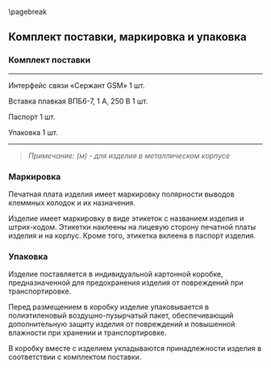\pagebreak

## Комплект поставки, маркировка и упаковка

### Комплект поставки

-------------------------------------------------- -----
Интерфейс связи «Сержант GSM»	                    1 шт.

Вставка плавкая ВПБ6-7, 1 А, 250 В                 1 шт.

Паспорт	                                           1 шт.

Упаковка                                           1 шт.

--------------------------------------------------------

> *Примечание:  (м) - для изделия в металлическом корпусе*

### Маркировка

Печатная плата изделия имеет маркировку полярности выводов клеммных колодок и их назначения. 

Изделие имеет маркировку в виде этикеток с названием изделия и штрих-кодом. Этикетки наклеены на лицевую сторону печатной платы изделия и на корпус. Кроме того, этикетка вклеена в паспорт изделия.

### Упаковка

Изделие поставляется в индивидуальной картонной коробке, предназначенной для предохранения изделия от повреждений при транспортировке.

Перед размещением в коробку изделие упаковывается в полиэтиленовый воздушно-пузырчатый пакет, обеспечивающий дополнительную защиту изделия от повреждений и повышенной влажности при хранении и транспортировке.

В коробку вместе с изделием укладываются принадлежности изделия в соответствии с комплектом поставки.

